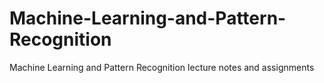 # Machine-Learning-and-Pattern-Recognition
Machine Learning and Pattern Recognition lecture notes and assignments
